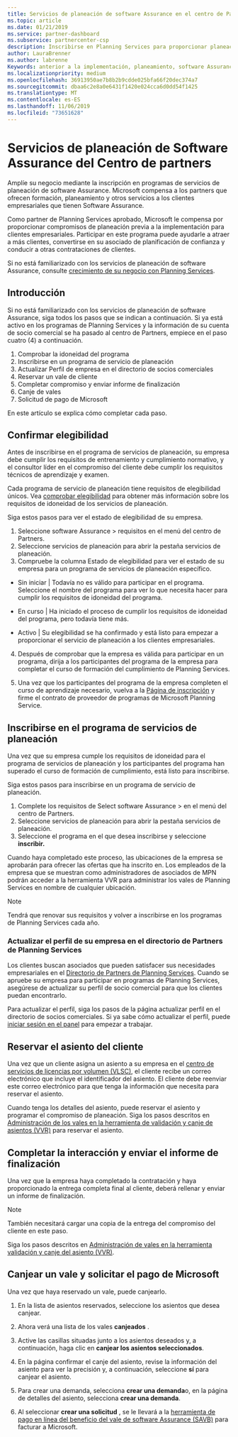 ```yaml
---
title: Servicios de planeación de software Assurance en el centro de Partners | Centro de Partners
ms.topic: article
ms.date: 01/21/2019
ms.service: partner-dashboard
ms.subservice: partnercenter-csp
description: Inscribirse en Planning Services para proporcionar planeación previa a la implementación para clientes empresariales
author: LauraBrenner
ms.author: labrenne
Keywords: anterior a la implementación, planeamiento, software Assurance
ms.localizationpriority: medium
ms.openlocfilehash: 36913950ae7b8b2b9cdde025bfa66f20dec374a7
ms.sourcegitcommit: dbaa6c2e8a0e6431f1420e024cca6d0dd54f1425
ms.translationtype: MT
ms.contentlocale: es-ES
ms.lasthandoff: 11/06/2019
ms.locfileid: "73651628"
---
```

# <a name="software-assurance-planning-services-in-partner-center"></a>Servicios de planeación de Software Assurance del Centro de partners

Amplíe su negocio mediante la inscripción en programas de servicios de planeación de software Assurance. Microsoft compensa a los partners que ofrecen formación, planeamiento y otros servicios a los clientes empresariales que tienen Software Assurance.

Como partner de Planning Services aprobado, Microsoft le compensa por proporcionar compromisos de planeación previa a la implementación para clientes empresariales. Participar en este programa puede ayudarle a atraer a más clientes, convertirse en su asociado de planificación de confianza y conducir a otras contrataciones de clientes.

Si no está familiarizado con los servicios de planeación de software Assurance, consulte [crecimiento de su negocio con Planning Services](https://planningservices.partners.extranet.microsoft.com/en/Pages/default.aspx).


## <a name="get-started"></a>Introducción

Si no está familiarizado con los servicios de planeación de software Assurance, siga todos los pasos que se indican a continuación. Si ya está activo en los programas de Planning Services y la información de su cuenta de socio comercial se ha pasado al centro de Partners, empiece en el paso cuatro (4) a continuación. 

1. Comprobar la idoneidad del programa 
2. Inscribirse en un programa de servicio de planeación
3. Actualizar Perfil de empresa en el directorio de socios comerciales
4. Reservar un vale de cliente 
5. Completar compromiso y enviar informe de finalización
6. Canje de vales 
7. Solicitud de pago de Microsoft

En este artículo se explica cómo completar cada paso.

## <a name="confirm-eligibility"></a>Confirmar elegibilidad

Antes de inscribirse en el programa de servicios de planeación, su empresa debe cumplir los requisitos de entrenamiento y cumplimiento normativo, y el consultor líder en el compromiso del cliente debe cumplir los requisitos técnicos de aprendizaje y examen. 

Cada programa de servicio de planeación tiene requisitos de elegibilidad únicos. Vea [comprobar elegibilidad](https://planningservices.partners.extranet.microsoft.com/en/Pages/partnereligibilityrequirements.aspx) para obtener más información sobre los requisitos de idoneidad de los servicios de planeación.

Siga estos pasos para ver el estado de elegibilidad de su empresa.

1. Seleccione software Assurance > requisitos en el menú del centro de Partners. 
2. Seleccione servicios de planeación para abrir la pestaña servicios de planeación.
3. Compruebe la columna Estado de elegibilidad para ver el estado de su empresa para un programa de servicios de planeación específico. 

- Sin iniciar | Todavía no es válido para participar en el programa. Seleccione el nombre del programa para ver lo que necesita hacer para cumplir los requisitos de idoneidad del programa.

- En curso | Ha iniciado el proceso de cumplir los requisitos de idoneidad del programa, pero todavía tiene más.

- Activo | Su elegibilidad se ha confirmado y está listo para empezar a proporcionar el servicio de planeación a los clientes empresariales. 

4. Después de comprobar que la empresa es válida para participar en un programa, dirija a los participantes del programa de la empresa para completar el curso de formación del cumplimiento de Planning Services. 

5. Una vez que los participantes del programa de la empresa completen el curso de aprendizaje necesario, vuelva a la [Página de inscripción](https://planningservices.partners.extranet.microsoft.com/en/Pages/GetRegistered.aspx) y firme el contrato de proveedor de programas de Microsoft Planning Service. 

## <a name="enroll-in-the-planning-services-program"></a>Inscribirse en el programa de servicios de planeación

Una vez que su empresa cumple los requisitos de idoneidad para el programa de servicios de planeación y los participantes del programa han superado el curso de formación de cumplimiento, está listo para inscribirse. 

Siga estos pasos para inscribirse en un programa de servicio de planeación.

1. Complete los requisitos de Select software Assurance > en el menú del centro de Partners. 
2. Seleccione servicios de planeación para abrir la pestaña servicios de planeación.
3. Seleccione el programa en el que desea inscribirse y seleccione **inscribir.**

Cuando haya completado este proceso, las ubicaciones de la empresa se aprobarán para ofrecer las ofertas que ha inscrito en. Los empleados de la empresa que se muestran como administradores de asociados de MPN podrán acceder a la herramienta VVR para administrar los vales de Planning Services en nombre de cualquier ubicación.
>[!Note]
> Tendrá que renovar sus requisitos y volver a inscribirse en los programas de Planning Services cada año.

### <a name="update-your-companys-profile-in-the-planning-services-partner-directory"></a>Actualizar el perfil de su empresa en el directorio de Partners de Planning Services 

Los clientes buscan asociados que pueden satisfacer sus necesidades empresariales en el [Directorio de Partners de Planning Services](https://directory.partners.extranet.microsoft.com/psbproviders/). Cuando se apruebe su empresa para participar en programas de Planning Services, asegúrese de actualizar su perfil de socio comercial para que los clientes puedan encontrarlo. 

Para actualizar el perfil, siga los pasos de la página actualizar perfil en el directorio de socios comerciales. Si ya sabe cómo actualizar el perfil, puede [iniciar sesión en el panel](https://planningservices.partners.extranet.microsoft.com/en/Pages/dashboard.aspx) para empezar a trabajar.  

## <a name="reserve-customer-voucher"></a>Reservar el asiento del cliente

Una vez que un cliente asigna un asiento a su empresa en el [centro de servicios de licencias por volumen (VLSC)](https://www.microsoft.com/Licensing/servicecenter/default.aspx), el cliente recibe un correo electrónico que incluye el identificador del asiento. El cliente debe reenviar este correo electrónico para que tenga la información que necesita para reservar el asiento. 

Cuando tenga los detalles del asiento, puede reservar el asiento y programar el compromiso de planeación. Siga los pasos descritos en [Administración de los vales en la herramienta de validación y canje de asientos (VVR)](voucher-validation-tool.md) para reservar el asiento.  

## <a name="complete-the-engagement-and-submit-completion-report"></a>Completar la interacción y enviar el informe de finalización

Una vez que la empresa haya completado la contratación y haya proporcionado la entrega completa final al cliente, deberá rellenar y enviar un informe de finalización.

>[!NOTE]
> También necesitará cargar una copia de la entrega del compromiso del cliente en este paso. 


Siga los pasos descritos en [Administración de vales en la herramienta validación y canje del asiento (VVR)](voucher-validation-tool.md).

## <a name="redeem-a-voucher-and-request-payment-from-microsoft"></a>Canjear un vale y solicitar el pago de Microsoft

Una vez que haya reservado un vale, puede canjearlo. 

1. En la lista de asientos reservados, seleccione los asientos que desea canjear. 
2. Ahora verá una lista de los vales **canjeados** .
3. Active las casillas situadas junto a los asientos deseados y, a continuación, haga clic en **canjear los asientos seleccionados**.
4. En la página confirmar el canje del asiento, revise la información del asiento para ver la precisión y, a continuación, seleccione **sí** para canjear el asiento.

5. Para crear una demanda, selecciona **crear una demanda**o, en la página de detalles del asiento, selecciona **crear una demanda**.

6. Al seleccionar **crear una solicitud** , se le llevará a la [herramienta de pago en línea del beneficio del vale de software Assurance (SAVB)](https://planningservices.partners.extranet.microsoft.com/en/Pages/getpaid.aspx) para facturar a Microsoft.



